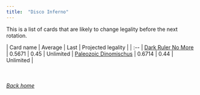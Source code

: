 ```yaml
---
title:  "Disco Inferno"
---
```


This is a list of cards that are likely to change legality before the next rotation.

| Card name | Average | Last | Projected legality |
| :-- |
[Dark Ruler No More](https://db.ygoprodeck.com/card/?search=Dark%20Ruler%20No%20More) | 0.5671 | 0.45 | Unlimited |
[Paleozoic Dinomischus](https://db.ygoprodeck.com/card/?search=Paleozoic%20Dinomischus) | 0.6714 | 0.44 | Unlimited |

<br>

###### [Back home](index)